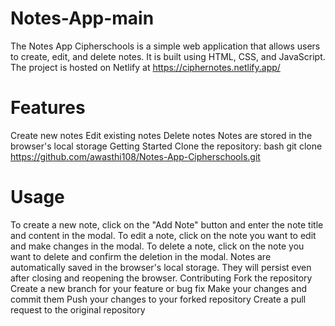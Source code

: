 # Notes-App-main
 
The Notes App Cipherschools is a simple web application that allows users to create, edit, and delete notes. It is built using HTML, CSS, and JavaScript. The project is hosted on Netlify at https://ciphernotes.netlify.app/

# Features
Create new notes
Edit existing notes
Delete notes
Notes are stored in the browser's local storage
Getting Started
Clone the repository:
bash
git clone https://github.com/awasthi108/Notes-App-Cipherschools.git


# Usage
To create a new note, click on the "Add Note" button and enter the note title and content in the modal.
To edit a note, click on the note you want to edit and make changes in the modal.
To delete a note, click on the note you want to delete and confirm the deletion in the modal.
Notes are automatically saved in the browser's local storage. They will persist even after closing and reopening the browser.
Contributing
Fork the repository
Create a new branch for your feature or bug fix
Make your changes and commit them
Push your changes to your forked repository
Create a pull request to the original repository
